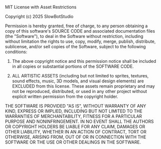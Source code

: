 MIT License with Asset Restrictions

Copyright (c) 2025 SlowBotStudio 

Permission is hereby granted, free of charge, to any person obtaining a copy
of this software's SOURCE CODE and associated documentation files (the "Software"),
to deal in the Software without restriction, including without limitation the rights
to use, copy, modify, merge, publish, distribute, sublicense, and/or sell copies
of the Software, subject to the following conditions:

1. The above copyright notice and this permission notice shall be included in all
copies or substantial portions of the SOFTWARE CODE.

2. ALL ARTISTIC ASSETS (including but not limited to sprites, textures, sound effects,
music, 3D models, and visual design elements) are EXCLUDED from this license.
These assets remain proprietary and may not be reproduced, distributed, or used
in any other project without explicit written permission from the copyright holder.

THE SOFTWARE IS PROVIDED "AS IS", WITHOUT WARRANTY OF ANY KIND, EXPRESS OR IMPLIED,
INCLUDING BUT NOT LIMITED TO THE WARRANTIES OF MERCHANTABILITY, FITNESS FOR A PARTICULAR
PURPOSE AND NONINFRINGEMENT. IN NO EVENT SHALL THE AUTHORS OR COPYRIGHT HOLDERS BE
LIABLE FOR ANY CLAIM, DAMAGES OR OTHER LIABILITY, WHETHER IN AN ACTION OF CONTRACT,
TORT OR OTHERWISE, ARISING FROM, OUT OF OR IN CONNECTION WITH THE SOFTWARE OR THE USE
OR OTHER DEALINGS IN THE SOFTWARE.
